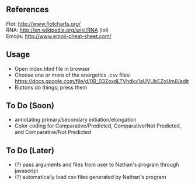 ## References ##
Flot: http://www.flotcharts.org/<br>
RNA: http://en.wikipedia.org/wiki/RNA (lol)<br>
Emojis: http://www.emoji-cheat-sheet.com/<br>

## Usage ##
- Open index.html file in browser
- Choose one or more of the energetics .csv files: https://docs.google.com/file/d/0B_03ZoxdLTVhdkx1aUVUbEZoUm8/edit
- Buttons do things; press them

## To Do (Soon) ##
- annotating primary/secondary initiation/elongation
- Color coding for Comparative/Predicted, Comparative/Not Predicted, and Comparative/Not Predicted

## To Do (Later) ##
- (?) pass arguments and files from user to Nathan's program through javascript
- (?) automatically load csv files generated by Nathan's program
